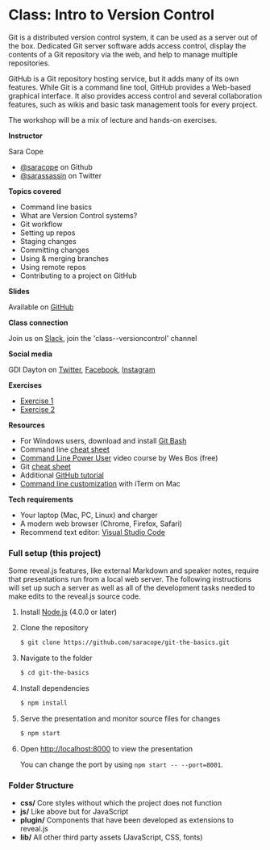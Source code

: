 # Class: Intro to Version Control

Git is a distributed version control system, it can be used as a server out of the box. Dedicated Git server software adds access control, display the contents of a Git repository via the web, and help to manage multiple repositories. 

GitHub is a Git repository hosting service, but it adds many of its own features. While Git is a command line tool, GitHub provides a Web-based graphical interface. It also provides access control and several collaboration features, such as wikis and basic task management tools for every project.

The workshop will be a mix of lecture and hands-on exercises. 

**Instructor**

Sara Cope

* [@saracope](https://github.com/saracope) on Github
* [@sarassassin](https://twitter.com/sarassassin) on Twitter

**Topics covered**

* Command line basics
* What are Version Control systems?
* Git workflow
* Setting up repos
* Staging changes
* Committing changes
* Using & merging branches
* Using remote repos
* Contributing to a project on GitHub 

**Slides**

Available on [GitHub](https://saracope.github.io/intro-to-version-control/)

**Class connection**

Join us on [Slack](https://join.slack.com/t/gdidayton/shared_invite/enQtNDYwMTQ5Njk0OTk2LWJhYTk0MDkxOGM2OGEyNjE0ZjAwOTNiNDdhNWRhZGIzNTMzMmFmYzgzYzgzMzk5ZTQ1N2Y0ZGM4ZDBiZGZkZmQ), join the 'class--versioncontrol' channel

**Social media**

GDI Dayton on [Twitter](https://twitter.com/gdidayton), [Facebook](https://www.facebook.com/gdidayton), [Instagram](https://www.instagram.com/gdidayton/)

**Exercises**

* [Exercise 1](https://github.com/saracope/intro-to-version-control/blob/master/commit_exercise.html)
* [Exercise 2](https://github.com/saracope/intro-to-version-control/blob/master/branch_exercise.html)

**Resources**
* For Windows users, download and install [Git Bash](https://git-scm.com/downloads)
* Command line [cheat sheet](https://www.git-tower.com/blog/command-line-cheat-sheet/)
* [Command Line Power User](https://commandlinepoweruser.com/) video course by Wes Bos (free)
* Git [cheat sheet](https://education.github.com/git-cheat-sheet-education.pdf)
* Additional [GitHub tutorial](https://try.github.io/)
* [Command line customization](http://www.andrewconnell.com/blog/customizing-your-iterm-prompt-on-macos-for-productivity) with iTerm on Mac

**Tech requirements**

* Your laptop (Mac, PC, Linux) and charger
* A modern web browser (Chrome, Firefox, Safari)
* Recommend text editor: [Visual Studio Code](https://code.visualstudio.com/download)




### Full setup (this project)

Some reveal.js features, like external Markdown and speaker notes, require that presentations run from a local web server. The following instructions will set up such a server as well as all of the development tasks needed to make edits to the reveal.js source code.

1. Install [Node.js](http://nodejs.org/) (4.0.0 or later)

1. Clone the repository
   ```sh
   $ git clone https://github.com/saracope/git-the-basics.git
   ```

1. Navigate to the folder
   ```sh
   $ cd git-the-basics
   ```

1. Install dependencies
   ```sh
   $ npm install
   ```

1. Serve the presentation and monitor source files for changes
   ```sh
   $ npm start
   ```

1. Open <http://localhost:8000> to view the presentation

   You can change the port by using `npm start -- --port=8001`.

### Folder Structure

- **css/** Core styles without which the project does not function
- **js/** Like above but for JavaScript
- **plugin/** Components that have been developed as extensions to reveal.js
- **lib/** All other third party assets (JavaScript, CSS, fonts)


